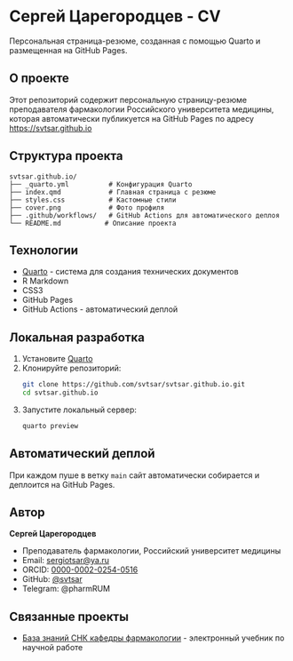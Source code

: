 # Сергей Царегородцев - CV

Персональная страница-резюме, созданная с помощью Quarto и размещенная на GitHub Pages.

## О проекте

Этот репозиторий содержит персональную страницу-резюме преподавателя фармакологии Российского университета медицины, которая автоматически публикуется на GitHub Pages по адресу https://svtsar.github.io

## Структура проекта

```
svtsar.github.io/
├── _quarto.yml          # Конфигурация Quarto
├── index.qmd            # Главная страница с резюме
├── styles.css           # Кастомные стили
├── cover.png            # Фото профиля
├── .github/workflows/   # GitHub Actions для автоматического деплоя
└── README.md           # Описание проекта
```

## Технологии

- [Quarto](https://quarto.org/) - система для создания технических документов
- R Markdown
- CSS3
- GitHub Pages
- GitHub Actions - автоматический деплой

## Локальная разработка

1. Установите [Quarto](https://quarto.org/docs/get-started/)
2. Клонируйте репозиторий:
   ```bash
   git clone https://github.com/svtsar/svtsar.github.io.git
   cd svtsar.github.io
   ```
3. Запустите локальный сервер:
   ```bash
   quarto preview
   ```

## Автоматический деплой

При каждом пуше в ветку `main` сайт автоматически собирается и деплоится на GitHub Pages.

## Автор

**Сергей Царегородцев**

- Преподаватель фармакологии, Российский университет медицины
- Email: sergiotsar@ya.ru
- ORCID: [0000-0002-0254-0516](https://orcid.org/0000-0002-0254-0516)
- GitHub: [@svtsar](https://github.com/svtsar)
- Telegram: @pharmRUM

## Связанные проекты

- [База знаний СНК кафедры фармакологии](https://svtsar.github.io/SNK/docs/) - электронный учебник по научной работе
